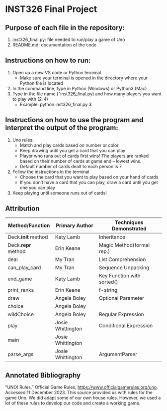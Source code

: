 # **INST326 Final Project**
## Purpose of each file in the repository:
1. inst326_final.py: file needed to run/play a game of Uno
2. README.md: documentation of the code

## Instructions on how to run:
1. Open up a new VS code or Python terminal
    - Make sure your terminal is opened in the directory where your Python file is located
2. In the command line, type in Python (Windows) or Python3 (Mac)
3. Type in the file name ("inst326_final.py) and how many players you want to play with (2-4)
    - Example: python inst326_final.py 3

## Instructions on how to use the program and interpret the output of the program:
1. Uno rules: 
    - Match and play cards based on number or color
    - Keep drawing until you get a card that you can play
    - Player who runs out of cards first wins! The players are ranked based on their number of cards at game end – lowest wins.
    - Default number of cards dealt to each person is 7
2. Follow the instructions in the terminal
    - Choose the card that you want to play based on your hand of cards
    - If you don’t have a card that you can play, draw a card until you get one you can play
3. Keep playing until someone runs out of cards!

## Attribution
| Method/Function | Primary Author | Techniques Demonstrated |
| --------------- | -------------- | ----------------------- |
| Deck.__init__ method| Katy Lamb     | Inheritance   |
| Deck.__repr__ method    | Erin Keane     | Magic Method(formal rep.)|
|deal  |  My Tran | List Comprehension |
|can_play_card  | My Tran | Sequence Unpacking |
| end_game | Katy Lamb | Key Function with sorted() |
| print_ranks | Erin Keane | f-string |
|draw | Angela Boley | Optional Parameter |
| choice | Angela Boley |                  |
| wildChoice | Angela Boley | Regular Expression |
| play | Josie Whittington | Conditional Expression |
| main | Josie Whittington |                        |
| parse_args | Josie Whittington | ArgumentParser |

## Annotated Bibliography
“UNO! Rules.” Official Game Rules, https://www.officialgamerules.org/uno. Accessed 11 December 2023.
	This source provided us with rules for the game Uno. We did adapt some of our own house rules. However, we used a lot of these rules to develop our code and create a working game. 
